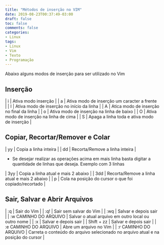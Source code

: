```yaml
---
title: "Métodos de inserção no VIM"
date: 2019-08-23T00:37:49-03:00
draft: false
toc: false
comments: false
categories:
- Linux
tags:
- Linux
- Vim
- Texto
- Programação
---
```



<!--more-->

Abaixo alguns modos de inserção para ser utilizado no Vim

## Inserção
| i | Ativa modo inserção                           |
| a | Ativa modo de inserção um caracter a frente   |
| I | Ativa modo de inserção no início da linha    |
| A | Atica modo de inserção no final da linha      |
| o | Ativa modo de inserção na linha de baixo      |
| O | Ativa modo de inserção na linha de cima       |
| S | Apaga a linha toda e ativa modo de inserção   | 

## Copiar, Recortar/Remover e Colar
|   yy  |   Copia a linha inteira   |
|   dd  |   Recorta/Remove  a linha inteira |

* Se desejar realizar as operações acima em mais linha basta digitar a quantidade de linhas que deseja.
Exemplo com 3 linhas

|   3yy |   Copia a linha atual e mais 2 abaixo |
|   3dd |   Recorta/Remove a linha atual e mais 2 abaixo    |
|   p   |   Cola na posição do cursor o que foi copiado/recortado   |

## Sair, Salvar e Abrir Arquivos

|   :q                      |   Sair do Vim             |
|   :q!                     |   Sair sem salvar do Vim  |
|   :wq                     |   Salvar e depois sair    |
|   :w CAMINHO DO ARQUIVO   | Salvar o atual arquivo em outro local ou outro nome   | 
|   :x                      |   Salvar e depois sair    | 
|   Shift + zz              | Salvar e depois sair  |
|   :e CAMINHO DO ARQUIVO   |   Abre um arquivo no Vim  | 
|   :r CAMINHO DO ARQUIVO   |   Carreta o conteúdo do arquivo selecionado no arquivo atual e na posição do cursor |
